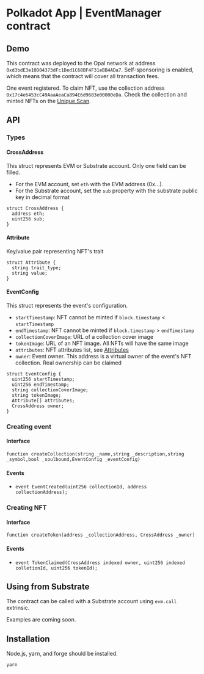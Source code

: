 # Polkadot App | EventManager contract

## Demo

This contract was deployed to the Opal network at address `0xd3bdE3e10D04373dFc1Ded1C68BF4F31eBB4ADa7`. Self-sponsoring is enabled, which means that the contract will cover all transaction fees.

One event registered. To claim NFT, use the collection address `0x17c4e6453cC49AaaAeaCa894E6d9683e00000eDa`. Check the collection and minted NFTs on the [Unique Scan](https://uniquescan.io/opal/collections/3802).

## API

### Types

#### CrossAddress

This struct represents EVM or Substrate account. Only one field can be filled.

- For the EVM account, set `eth` with the EVM address (0x...).
- For the Substrate account, set the `sub` property with the substrate public key in decimal format

```solidity
struct CrossAddress {
  address eth;
  uint256 sub;
}
```

#### Attribute

Key/value pair representing NFT's trait

```solidity
struct Attribute {
  string trait_type;
  string value;
}
```

#### EventConfig

This struct represents the event's configuration.

- `startTimestamp`: NFT cannot be minted if `block.timestamp` < `startTimestamp`
- `endTimestamp`: NFT cannot be minted if `block.timestamp` > `endTimestamp`
- `collectionCoverImage`: URL of a collection cover image
- `tokenImage`: URL of an NFT image. All NFTs will have the same image
- `attributes`: NFT attributes list, see [Attributes](#attribute)
- `owner`: Event owner. This address is a virtual owner of the event's NFT collection. Real ownership can be claimed

```solidity
struct EventConfig {
  uint256 startTimestamp;
  uint256 endTimestamp;
  string collectionCoverImage;
  string tokenImage;
  Attribute[] attributes;
  CrossAddress owner;
}
```

### Creating event

#### Interface

`function createCollection(string _name,string _description,string _symbol,bool _soulbound,EventConfig _eventConfig)`

#### Events

- `event EventCreated(uint256 collectionId, address collectionAddress);`

### Creating NFT

#### Interface

`function createToken(address _collectionAddress, CrossAddress _owner)`

#### Events

- `event TokenClaimed(CrossAddress indexed owner, uint256 indexed colletionId, uint256 tokenId);`

## Using from Substrate

The contract can be called with a Substrate account using `evm.call` extrinsic.

Examples are coming soon.

## Installation

Node.js, yarn, and forge should be installed.

```sh
yarn
```
